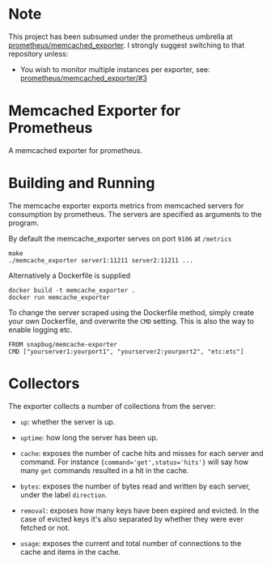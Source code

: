 # Note

This project has been subsumed under the prometheus umbrella at [prometheus/memcached_exporter](https://github.com/prometheus/memcached_exporter). I strongly suggest switching to that repository unless:

- You wish to monitor multiple instances per exporter, see: [prometheus/memcached_exporter/#3](https://github.com/prometheus/memcached_exporter/issues/3)

# Memcached Exporter for Prometheus

A memcached exporter for prometheus.

# Building and Running

The memcache exporter exports metrics from memcached servers for
consumption by prometheus. The servers are specified as arguments to the
program.

By default the memcache\_exporter serves on port `9106` at `/metrics`

```
make
./memcache_exporter server1:11211 server2:11211 ...
```

Alternatively a Dockerfile is supplied

```
docker build -t memcache_exporter .
docker run memcache_exporter
```

To change the server scraped using the Dockerfile method, simply create your
own Dockerfile, and overwrite the `CMD` setting. This is also the way to enable
logging etc.

```
FROM snapbug/memcache-exporter
CMD ["yourserver1:yourport1", "yourserver2:yourport2", "etc:etc"]
```

# Collectors

The exporter collects a number of collections from the server:

- `up`: whether the server is up.

- `uptime`: how long the server has been up.

- `cache`: exposes the number of cache hits and misses for
	each server and command. For instance `{command='get',status='hits'}`
	will say how many `get` commands resulted in a hit in the cache.

- `bytes`: exposes the number of bytes read and written by each
	server, under the label `direction`.

- `removal`: exposes how many keys have been expired and evicted.
	In the case of evicted keys it's also separated by whether they were
	ever fetched or not.

- `usage`: exposes the current and total number of connections to the cache
	and items in the cache.
